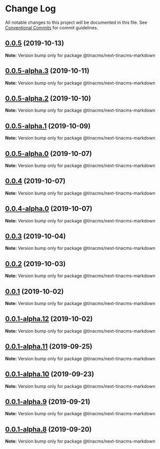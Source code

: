 # Change Log

All notable changes to this project will be documented in this file.
See [Conventional Commits](https://conventionalcommits.org) for commit guidelines.

## [0.0.5](https://github.com/tinacms/tinacms/compare/@tinacms/next-tinacms-markdown@0.0.5-alpha.3...@tinacms/next-tinacms-markdown@0.0.5) (2019-10-13)

**Note:** Version bump only for package @tinacms/next-tinacms-markdown





## [0.0.5-alpha.3](https://github.com/tinacms/tinacms/compare/@tinacms/next-tinacms-markdown@0.0.5-alpha.2...@tinacms/next-tinacms-markdown@0.0.5-alpha.3) (2019-10-11)

**Note:** Version bump only for package @tinacms/next-tinacms-markdown





## [0.0.5-alpha.2](https://github.com/tinacms/tinacms/compare/@tinacms/next-tinacms-markdown@0.0.2...@tinacms/next-tinacms-markdown@0.0.5-alpha.2) (2019-10-10)

**Note:** Version bump only for package @tinacms/next-tinacms-markdown





## [0.0.5-alpha.1](https://github.com/tinacms/tinacms/compare/@tinacms/next-tinacms-markdown@0.0.2...@tinacms/next-tinacms-markdown@0.0.5-alpha.1) (2019-10-09)

**Note:** Version bump only for package @tinacms/next-tinacms-markdown





## [0.0.5-alpha.0](https://github.com/tinacms/tinacms/compare/@tinacms/next-tinacms-markdown@0.0.4...@tinacms/next-tinacms-markdown@0.0.5-alpha.0) (2019-10-07)

**Note:** Version bump only for package @tinacms/next-tinacms-markdown





## [0.0.4](https://github.com/tinacms/tinacms/compare/@tinacms/next-tinacms-markdown@0.0.4-alpha.0...@tinacms/next-tinacms-markdown@0.0.4) (2019-10-07)

**Note:** Version bump only for package @tinacms/next-tinacms-markdown





## [0.0.4-alpha.0](https://github.com/tinacms/tinacms/compare/@tinacms/next-tinacms-markdown@0.0.2...@tinacms/next-tinacms-markdown@0.0.4-alpha.0) (2019-10-07)

**Note:** Version bump only for package @tinacms/next-tinacms-markdown





## [0.0.3](https://github.com/tinacms/tinacms/compare/@tinacms/next-tinacms-markdown@0.0.3-alpha.0...@tinacms/next-tinacms-markdown@0.0.3) (2019-10-04)

**Note:** Version bump only for package @tinacms/next-tinacms-markdown





## [0.0.2](https://github.com/tinacms/tinacms/compare/@tinacms/next-tinacms-markdown@0.0.1...@tinacms/next-tinacms-markdown@0.0.2) (2019-10-03)

**Note:** Version bump only for package @tinacms/next-tinacms-markdown





## [0.0.1](https://github.com/tinacms/tinacms/compare/@tinacms/next-tinacms-markdown@0.0.1-alpha.12...@tinacms/next-tinacms-markdown@0.0.1) (2019-10-02)

**Note:** Version bump only for package @tinacms/next-tinacms-markdown





## [0.0.1-alpha.12](https://github.com/tinacms/tinacms/compare/@tinacms/next-tinacms-markdown@0.0.1-alpha.11...@tinacms/next-tinacms-markdown@0.0.1-alpha.12) (2019-10-02)

**Note:** Version bump only for package @tinacms/next-tinacms-markdown





## [0.0.1-alpha.11](https://github.com/tinacms/tinacms/compare/@tinacms/next-tinacms-markdown@0.0.1-alpha.10...@tinacms/next-tinacms-markdown@0.0.1-alpha.11) (2019-09-25)

**Note:** Version bump only for package @tinacms/next-tinacms-markdown





## [0.0.1-alpha.10](https://github.com/tinacms/tinacms/compare/@tinacms/next-tinacms-markdown@0.0.1-alpha.9...@tinacms/next-tinacms-markdown@0.0.1-alpha.10) (2019-09-23)

**Note:** Version bump only for package @tinacms/next-tinacms-markdown





## [0.0.1-alpha.9](https://github.com/tinacms/tinacms/compare/@tinacms/next-tinacms-markdown@0.0.1-alpha.7...@tinacms/next-tinacms-markdown@0.0.1-alpha.9) (2019-09-21)

**Note:** Version bump only for package @tinacms/next-tinacms-markdown





## [0.0.1-alpha.8](https://github.com/tinacms/tinacms/compare/@tinacms/next-tinacms-markdown@0.0.1-alpha.7...@tinacms/next-tinacms-markdown@0.0.1-alpha.8) (2019-09-20)

**Note:** Version bump only for package @tinacms/next-tinacms-markdown
